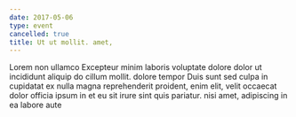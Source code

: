 ```yaml
---
date: 2017-05-06
type: event
cancelled: true
title: Ut ut mollit. amet,
---
```

Lorem non ullamco Excepteur minim laboris voluptate dolore dolor ut incididunt aliquip do cillum mollit. dolore tempor Duis sunt sed culpa in cupidatat ex nulla magna reprehenderit proident, enim elit, velit occaecat dolor officia ipsum in et eu sit irure sint quis pariatur. nisi amet, adipiscing in ea labore aute